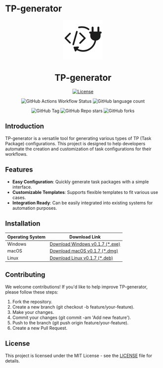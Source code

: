 # TP-generator

<!-- ![Logo](icon.png)   -->
<div align="center"><img src="./icon.png" width=128/></div>
<div align="center">
<h1>TP-generator</h1>

[![License](https://img.shields.io/github/license/OJ-Plugin/TP-generator.svg)](https://github.com/OJ-Plugin/TP-generator/blob/main/LICENSE)

![GitHub Actions Workflow Status](https://img.shields.io/github/actions/workflow/status/OJ-Plugin/TP-generator/release.yml)
![GitHub language count](https://img.shields.io/github/languages/count/OJ-Plugin/TP-generator)

![GitHub Tag](https://img.shields.io/github/v/tag/OJ-Plugin/TP-generator)
![GitHub Repo stars](https://img.shields.io/github/stars/OJ-Plugin/TP-generator)
![GitHub forks](https://img.shields.io/github/forks/OJ-Plugin/TP-generator)

</div>

## Introduction

TP-generator is a versatile tool for generating various types of TP (Task Package) configurations. This project is designed to help developers automate the creation and customization of task configurations for their workflows.

## Features

- **Easy Configuration**: Quickly generate task packages with a simple interface.
- **Customizable Templates**: Supports flexible templates to fit various use cases.
- **Integration Ready**: Can be easily integrated into existing systems for automation purposes.

## Installation

| Operating System | Download Link                              |
|------------------|--------------------------------------------|
| Windows          | [Download Windows v0.1.7 (*.exe)](https://github.com/OJ-Plugin/TP-generator/releases/download/v0.1.7/tp-generator_0.1.7_x64-setup.exe) |
| macOS            | [Download macOS v0.1.7 (*.dmg)](https://github.com/OJ-Plugin/TP-generator/releases/download/v0.1.7/tp-generator_0.1.7_aarch64.dmg) |
| Linux            | [Download Linux v0.1.7 (*.deb)](https://github.com/OJ-Plugin/TP-generator/releases/download/v0.1.7/tp-generator_0.1.7_amd64.deb) |


## Contributing
We welcome contributions! If you'd like to help improve TP-generator, please follow these steps:

1. Fork the repository.
2. Create a new branch (git checkout -b feature/your-feature).
3. Make your changes.
4. Commit your changes (git commit -am 'Add new feature').
5. Push to the branch (git push origin feature/your-feature).
6. Create a new Pull Request.

## License
This project is licensed under the MIT License - see the [LICENSE](LICENSE) file for details.